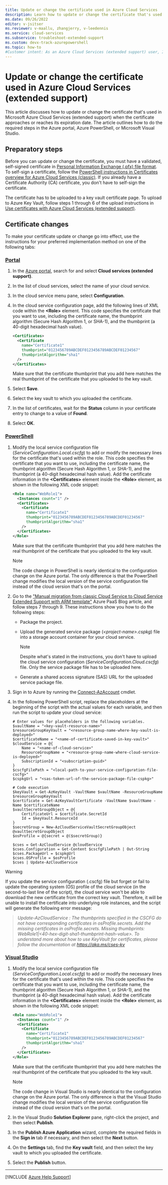 ```yaml
---
title: Update or change the certificate used in Azure Cloud Services
description: Learn how to update or change the certificate that's used in Azure Cloud Services (extended support). 
ms.date: 09/26/2022
editor: v-jsitser
ms.reviewer: v-maallu, zhangjerry, v-leedennis
ms.service: cloud-services
ms.subservice: troubleshoot-extended-support
ms.custom: devx-track-azurepowershell
ms.topic: how-to
#Customer intent: As an Azure Cloud Services (extended support) user, I want to get instructions about how to update or change the certificate that's used so that my cloud application is available to customers with zero or minimal downtime.
---
```


# Update or change the certificate used in Azure Cloud Services (extended support)

This article discusses how to update or change the certificate that's used in Microsoft Azure Cloud Services (extended support) when the certificate approaches or reaches its expiration date. The article outlines how to do the required steps in the Azure portal, Azure PowerShell, or Microsoft Visual Studio.

## Preparatory steps

Before you can update or change the certificate, you must have a validated, self-signed certificate in [Personal Information Exchange (.pfx) file format](/windows-hardware/drivers/install/personal-information-exchange---pfx--files). To self-sign a certificate, follow the [PowerShell instructions in Certificates overview for Azure Cloud Services (classic)](/azure/cloud-services/cloud-services-certs-create#powershell). If you already have a Certificate Authority (CA) certificate, you don't have to self-sign the certificate.

The certificate has to be uploaded to a key vault certificate page. To upload to Azure Key Vault, follow steps 1 through 6 of the upload instructions in [Use certificates with Azure Cloud Services (extended support)](/azure/cloud-services-extended-support/certificates-and-key-vault#upload-a-certificate-to-key-vault).

## Certificate changes

To make your certificate update or change go into effect, use the instructions for your preferred implementation method on one of the following tabs:

### [Portal](#tab/azure-portal)

1. In the [Azure portal](https://portal.azure.com), search for and select **Cloud services (extended support)**.
1. In the list of cloud services, select the name of your cloud service.
1. In the cloud service menu pane, select **Configuration**.
1. In the cloud service configuration page, add the following lines of XML code within the **\<Role>** element. This code specifies the certificate that you want to use, including the certificate name, the thumbprint algorithm (Secure Hash Algorithm 1, or SHA-1), and the thumbprint (a 40-digit hexadecimal hash value).

   ```xml
   <Certificates>
     <Certificate
       name="Certificate1"
       thumbprint="0123456789ABCDEF0123456789ABCDEF01234567"
       thumbprintAlgorithm="sha1"
     />
   </Certificates>
   ```

   Make sure that the certificate thumbprint that you add here matches the real thumbprint of the certificate that you uploaded to the key vault.

1. Select **Save**.
1. Select the key vault to which you uploaded the certificate.
1. In the list of certificates, wait for the **Status** column in your certificate entry to change to a value of **Found**.
1. Select **OK**.

### [PowerShell](#tab/azure-powershell)

1. Modify the local service configuration file (*ServiceConfiguration.Local.cscfg*) to add or modify the necessary lines for the certificate that's used within the role. This code specifies the certificate that you want to use, including the certificate name, the thumbprint algorithm (Secure Hash Algorithm 1, or SHA-1), and the thumbprint (a 40-digit hexadecimal hash value). Add the certificate information in the **\<Certificates>** element inside the **\<Role>** element, as shown in the following XML code snippet:

   ```xml
   <Role name="WebRole1">
     <Instances count="1" />
     <Certificates>
       <Certificate
         name="Certificate1"
         thumbprint="0123456789ABCDEF0123456789ABCDEF01234567"
         thumbprintAlgorithm="sha1"
       />
     </Certificates>
   </Role>
   ```

   Make sure that the certificate thumbprint that you add here matches the real thumbprint of the certificate that you uploaded to the key vault.

   > [!NOTE]
   > The code change in PowerShell is nearly identical to the configuration change on the Azure portal. The only difference is that the PowerShell change modifies the local version of the service configuration file instead of the cloud version that's on the portal.

1. Go to the ["Manual migration from classic Cloud Service to Cloud Service Extended Support with ARM template"](https://techcommunity.microsoft.com/t5/azure-paas-blog/manual-migration-from-classic-cloud-service-to-cloud-service/ba-p/2263817) Azure PaaS Blog article, and follow steps 7 through 9. These instructions show you how to do the following steps:

   - Package the project.
   - Upload the generated service package (*\<project-name>.cspkg*) file into a storage account container for your cloud service.

     > [!NOTE]
     > Despite what's stated in the instructions, you don't have to upload the cloud service configuration (*ServiceConfiguration.Cloud.cscfg*) file. Only the service package file has to be uploaded here.

   - Generate a shared access signature (SAS) URL for the uploaded service package file.

1. Sign in to Azure by running the [Connect-AzAccount](/powershell/module/az.accounts/connect-azaccount) cmdlet.
1. In the following PowerShell script, replace the placeholders at the beginning of the script with the actual values for each variable, and then run the script to update your cloud service:

   ```azurepowershell
   # Enter values for placeholders in the following variables.
   $vaultName = "<key-vault-resource-name>"
   $resourceGroupKeyVault = "<resource-group-name-where-key-vault-is-deployed>"
   $certificateName = "<name-of-certificate-saved-in-key-vault>"
   $cloudService = @{
       Name = "<name-of-cloud-service>"
       ResourceGroupName = "<resource-group-name-where-cloud-service-is-deployed>"
       SubscriptionId = "<subscription-guid>"
   }
   $cscfgFilePath = "<local-path-to-your-service-configuration-file-cscfg>"
   $cspkgUrl = "<sas-token-url-of-the-service-package-file-cspkg>"

   # Code execution
   $keyVault = Get-AzKeyVault -VaultName $vaultName -ResourceGroupName $resourceGroupKeyVault
   $certificate = Get-AzKeyVaultCertificate -VaultName $vaultName -Name $certificateName
   $vaultSecretGroupObject = @{
       CertificateUrl = $certificate.SecretId
       Id = $keyVault.ResourceId
   }
   $secretGroup = New-AzCloudServiceVaultSecretGroupObject @vaultSecretGroupObject
   $osProfile = @{secret = @($secretGroup)}

   $cses = Get-AzCloudService @cloudService
   $cses.Configuration = Get-Content $cscfgFilePath | Out-String
   $cses.PackageUrl = $cspkgUrl
   $cses.OSProfile = $osProfile
   $cses | Update-AzCloudService
   ```

> [!WARNING]
> If you update the service configuration (.cscfg) file but forget or fail to update the operating system (OS) profile of the cloud service (in the second-to-last line of the script), the cloud service won't be able to download the new certificate from the correct key vault. Therefore, it will be unable to install the certificate into underlying role instances, and the script will generate the following error message:
>
> > *Update-AzCloudService : The thumbprints specified in the CSCFG do not have corresponding certificates in osProfile.secrets. Add the missing certificates in osProfile.secrets. Missing thumbprints: WebRole1|\<40-hex-digit-sha1-thumbprint-hash-value>. To understand more about how to use KeyVault for certificates, please follow the documentation at <https://aka.ms/cses-kv>*

### [Visual Studio](#tab/visual-studio)

1. Modify the local service configuration file (*ServiceConfiguration.Local.cscfg*) to add or modify the necessary lines for the certificate that's used within the role. This code specifies the certificate that you want to use, including the certificate name, the thumbprint algorithm (Secure Hash Algorithm 1, or SHA-1), and the thumbprint (a 40-digit hexadecimal hash value). Add the certificate information in the **\<Certificates>** element inside the **\<Role>** element, as shown in the following XML code snippet:

   ```xml
   <Role name="WebRole1">
     <Instances count="1" />
     <Certificates>
       <Certificate
         name="Certificate1"
         thumbprint="0123456789ABCDEF0123456789ABCDEF01234567"
         thumbprintAlgorithm="sha1"
       />
     </Certificates>
   </Role>
   ```

   Make sure that the certificate thumbprint that you add here matches the real thumbprint of the certificate that you uploaded to the key vault.

   > [!NOTE]
   > The code change in Visual Studio is nearly identical to the configuration change on the Azure portal. The only difference is that the Visual Studio change modifies the local version of the service configuration file instead of the cloud version that's on the portal.

1. In the Visual Studio **Solution Explorer** pane, right-click the project, and then select **Publish**.
1. In the **Publish Azure Application** wizard, complete the required fields in the **Sign in** tab if necessary, and then select the **Next** button.
1. On the **Settings** tab, find the **Key vault** field, and then select the key vault to which you uploaded the certificate.
1. Select the **Publish** button.

---

[!INCLUDE [Azure Help Support](../../includes/azure-help-support.md)]

